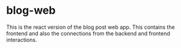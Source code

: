 # blog-web
This is the react version of the blog post web app. This contains the frontend and also the connections from the backend and frontend interactions.
